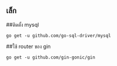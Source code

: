 ## เล็ก
##ติดตั้ง mysql
```
go get -u github.com/go-sql-driver/mysql
```
##ใช้ router ของ gin
```
go get -u github.com/gin-gonic/gin
```
